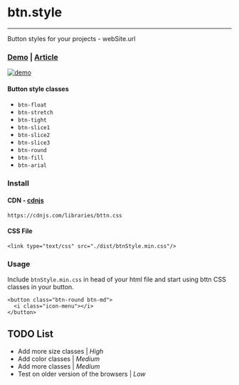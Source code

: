 # btn.style
***
Button styles for your projects - webSite.url

### [Demo](http://umount.space/) | [Article](https://medium.com/)

[![demo](http://i.imgur.com/YTzuJo0.jpg)](http://i.imgur.com/YTzuJo0.jpg)

#### Button style classes

 - `btn-float`
 - `btn-stretch`
 - `btn-tight`
 - `btn-slice1`
 - `btn-slice2`
 - `btn-slice3`
 - `btn-round`
 - `btn-fill`
 - `btn-arial`

### Install

#### CDN - [cdnjs](https://cdnjs.com/libraries/)
```
https://cdnjs.com/libraries/bttn.css
```

#### CSS File
```
<link type="text/css" src="./dist/btnStyle.min.css"/>
```

### Usage

Include `btnStyle.min.css` in head of your html file and start using bttn CSS classes in your button.

```
<button class="btn-round btn-md">
  <i class="icon-menu"></i>
</button>
```

## TODO List

 - Add more size classes | *High*
 - Add color classes | *Medium*
 - Add more classes | *Medium*
 - Test on older version of the browsers | *Low*
